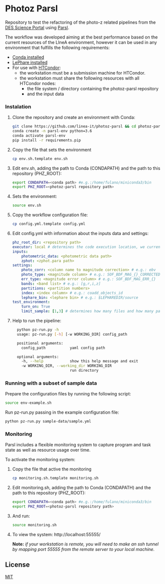 # Photoz Parsl

Repository to test the refactoring of the photo-z related pipelines from the [DES Science Portal](https://des-portal.linea.gov.br/) using [Parsl](https://parsl.readthedocs.io/en/stable/).

The workflow was developed aiming at the best performance based on the current resources of the LIneA environment, however it can be used in any environment that fulfills the following requirements:

* [Conda installed](https://docs.conda.io/en/latest/miniconda.html)
* [LePhare installed](https://www.cfht.hawaii.edu/~arnouts/LEPHARE/lephare.html)
* For use with [HTCondor](https://htcondor.readthedocs.io/en/latest/):
    * the workstation must be a submission machine for HTCondor.
    * the workstation must share the following resources with all HTCondor nodes:
        * the file system / directory containing the photoz-parsl repository
        * and the input data

### Instalation

1. Clone the repository and create an environment with Conda:
    ```bash
    git clone https://github.com/linea-it/photoz-parsl && cd photoz-parsl 
    conda create -n parsl-env python=3.6
    conda activate parsl-env 
    pip install -r requirements.pip
    ```

2. Copy the file that sets the environment
    ```bash
    cp env.sh.template env.sh
    ```

3. Edit env.sh, adding the path to Conda (CONDAPATH) and the path to this repository (PHZ_ROOT): 
    ```bash
    export CONDAPATH=<conda path> #e.g.:/home/fulano/miniconda3/bin
    export PHZ_ROOT=<photoz-parsl repository path>
    ```

4. Sets the environment:

    ```bash
    source env.sh
    ```

5. Copy the workflow configuration file:
    ```bash
    cp config.yml.template config.yml
    ```

6. Edit config.yml with information about the inputs data and settings:

    <tr>
    <td>

    ```yml
    phz_root_dir: <repository path>
    executor: local # determines the code execution location, we currently have two options: "local" and "htcondor"
    inputs:
        photometric_data: <photometric data path>
        zphot: <zphot.para path>
    settings:
        photo_corr: <column name to magnitude correction> # e.g.: ebv
        photo_type: <magnitude column> # e.g.: SOF_BDF_MAG_{}_CORRECTED
        err_type: <magnitude error column> # e.g.: SOF_BDF_MAG_ERR_{}
        bands: <band list> # e.g.: [g,r,i,z]
        partitions: <partition numbers>
        index: <index column> # e.g.: coadd_objects_id
        lephare_bin: <lephare bin> # e.g.: $LEPHAREDIR/source
    test_environment:
        turn_on: True
        limit_sample: [1,3] # determines how many files and how many partitions the code will use. e.g.: [1,3] 1 file and 3 partitions
    ```
    </td>
    </tr>

7. Help to run the pipeline:
    ```bash
      python pz-run.py -h
      usage: pz-run.py [-h] [-w WORKING_DIR] config_path

      positional arguments:
        config_path           yaml config path

      optional arguments:
        -h, --help            show this help message and exit
        -w WORKING_DIR, --working_dir WORKING_DIR
                              run directory
   ``` 

### Running with a subset of sample data

Prepare the configuration files by running the following script:
``` bash
source env-example.sh
```

Run pz-run.py passing in the example configuration file:
``` bash
python pz-run.py sample-data/sample.yml
```

### Monitoring

Parsl includes a flexible monitoring system to capture program and task state as well as resource usage over time. 

To activate the monitoring system:

1. Copy the file that active the monitoring
    ```bash
    cp monitoring.sh.template monitoring.sh
    ```

2. Edit monitoring.sh, adding the path to Conda (CONDAPATH) and the path to this repository (PHZ_ROOT): 
    ```bash
    export CONDAPATH=<conda path> #e.g.:/home/fulano/miniconda3/bin
    export PHZ_ROOT=<photoz-parsl repository path>
    ```

3. And run:

    ```bash
    source monitoring.sh
    ```

4. To view the system:
    http://localhost:55555/

    **Note:** *if your workstation is remote, you will need to make an ssh tunnel by mapping port 55555 from the remote server to your local machine.*

## License
[MIT](LICENSE.md)
